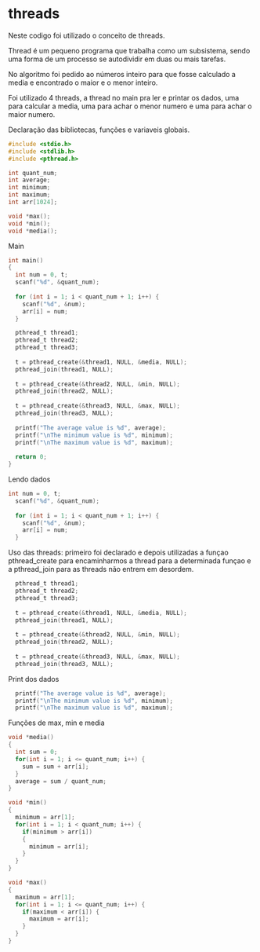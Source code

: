 # threads

Neste codigo foi utilizado o conceito de threads.

Thread é um pequeno programa que trabalha como um subsistema, sendo uma forma de um processo se autodividir em duas ou mais tarefas.

No algoritmo foi pedido ao números inteiro para que fosse calculado a media e encontrado o maior e o menor inteiro.

Foi utilizado 4 threads, a thread no main pra ler e printar os dados, uma para calcular a media, uma para achar o menor numero e uma para achar o maior numero.

Declaração das bibliotecas, funções e variaveis globais.

```c
#include <stdio.h>
#include <stdlib.h>
#include <pthread.h>

int quant_num;
int average;
int minimum;
int maximum;
int arr[1024];

void *max();
void *min();
void *media();

```
Main
```c
int main()
{
  int num = 0, t;
  scanf("%d", &quant_num);
  
  for (int i = 1; i < quant_num + 1; i++) {
    scanf("%d", &num);
    arr[i] = num; 
  } 

  pthread_t thread1; 
  pthread_t thread2; 
  pthread_t thread3; 
  
  t = pthread_create(&thread1, NULL, &media, NULL); 
  pthread_join(thread1, NULL); 
  
  t = pthread_create(&thread2, NULL, &min, NULL); 
  pthread_join(thread2, NULL); 
  
  t = pthread_create(&thread3, NULL, &max, NULL);
  pthread_join(thread3, NULL); 
  
  printf("The average value is %d", average);
  printf("\nThe minimum value is %d", minimum);
  printf("\nThe maximum value is %d", maximum); 
  
  return 0; 
}
```
Lendo dados
```c
int num = 0, t;
  scanf("%d", &quant_num);
  
  for (int i = 1; i < quant_num + 1; i++) {
    scanf("%d", &num);
    arr[i] = num; 
  } 
```
Uso das threads: primeiro foi declarado e depois utilizadas a funçao pthread_create para encaminharmos a thread para a determinada funçao e a pthread_join para as threads não entrem em desordem.

```c
  pthread_t thread1; 
  pthread_t thread2; 
  pthread_t thread3; 
  
  t = pthread_create(&thread1, NULL, &media, NULL); 
  pthread_join(thread1, NULL); 
  
  t = pthread_create(&thread2, NULL, &min, NULL); 
  pthread_join(thread2, NULL); 
  
  t = pthread_create(&thread3, NULL, &max, NULL);
  pthread_join(thread3, NULL);
```
Print dos dados
```c
  printf("The average value is %d", average);
  printf("\nThe minimum value is %d", minimum);
  printf("\nThe maximum value is %d", maximum); 
```
Funções de max, min e media
```c
void *media() 
{ 
  int sum = 0;
  for(int i = 1; i <= quant_num; i++) {
    sum = sum + arr[i]; 
  }
  average = sum / quant_num; 
}

void *min() 
{ 
  minimum = arr[1]; 
  for(int i = 1; i < quant_num; i++) {
    if(minimum > arr[i])
    {
      minimum = arr[i]; 
    }
  }
} 

void *max() 
{ 
  maximum = arr[1]; 
  for(int i = 1; i <= quant_num; i++) {
    if(maximum < arr[i]) {
      maximum = arr[i]; 
    }
  }
}
```
